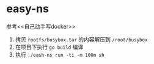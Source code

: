 # easy-ns
参考&lt;&lt;自己动手写docker>>

1. 拷贝 `rootfs/busybox.tar` 的内容解压到 `/root/busybox`
2. 在项目下执行 `go build` 编译
3. 执行 `./eash-ns run -ti -m 100m sh`

